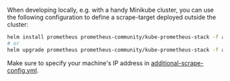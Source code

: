 When developing locally, e.g. with a handy Minikube cluster, you can use the following configuration to define a
scrape-target deployed outside the cluster:

```bash
helm install prometheus prometheus-community/kube-prometheus-stack -f additional-scrape-config.yml
# or
helm upgrade prometheus prometheus-community/kube-prometheus-stack -f additional-scrape-config.yml
```

Make sure to specify your machine's IP address in [additional-scrape-config.yml](additional-scrape-config.yml).